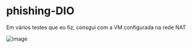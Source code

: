 # phishing-DIO

Em vários testes que eu fiz, consgui com a VM configurada na rede NAT

![image](https://github.com/Arielton97/phishing-DIO/assets/88048902/cfeb739a-b8fd-4ecf-958a-93b532054441)
